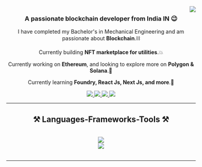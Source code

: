 <img align="right" src="https://visitor-badge.laobi.icu/badge?page_id=Rajiv620019.Rajiv620019" />

<h3 align="center">A passionate blockchain developer from India IN 😉</h3>

<div  align="center">

  I have completed my Bachelor's in Mechanical Engineering and am passionate about **Blockchain**.⛓️

Currently building **NFT marketplace for utilities**.💥

Currently working on **Ethereum**, and looking to explore more on **Polygon & Solana**.🌱

Currently learning **Foundry, React Js, Next Js, and more**.📖
  
</div>

<div align="center"> 
  <a href="https://twitter.com/rajiv_17_">
    <img src="https://img.shields.io/badge/Twitter-333333?style=for-the-badge&logo=x&logoColor=blue" />
  </a>
  <a href="mailto:rajiv620019@gmail.com">
    <img src="https://img.shields.io/badge/Gmail-333333?style=for-the-badge&logo=gmail&logoColor=red" />
  </a>
  <a href="https://www.linkedin.com/in/rajiv-s-%F0%9F%A4%96-2bb454199/" target="_blank">
    <img src="https://img.shields.io/badge/LinkedIn-0077B5?style=for-the-badge&logo=linkedin&logoColor=white" target="_blank" />
  </a>
  <a href="https://rajiv-portfolio-website.vercel.app/" target="_blank">
     <img src="https://img.shields.io/badge/Portfolio-FF5722?style=for-the-badge&logo=todoist&logoColor=white" target="_blank" /> <!-- sqlite, safari, google-chrome are other good icon options -->
  </a>
</div>

 <hr/>
 
<h2 align="center">⚒️ Languages-Frameworks-Tools ⚒️</h2>
<br/>
<div align="center">
    <img src="https://skillicons.dev/icons?i=html,css,javascript,typescript,java,solidity,react,next,redux,tailwindcss" /><br>
    <img src="https://skillicons.dev/icons?i=express,nodejs,mongodb,postgres,prisma,aws,docker,postman,git,vercel,vscode" />
</div>

<br/>
<hr/>
